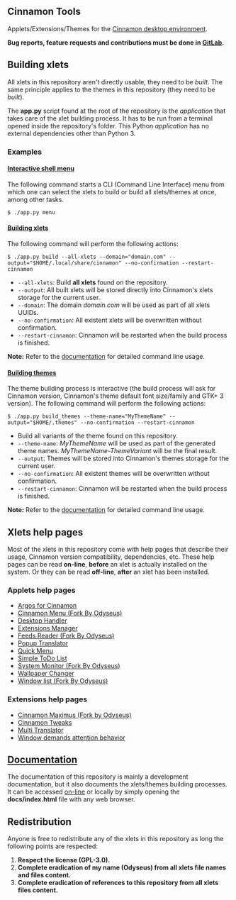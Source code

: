 
## Cinnamon Tools

Applets/Extensions/Themes for the [Cinnamon desktop environment](https://github.com/linuxmint/Cinnamon).

**Bug reports, feature requests and contributions must be done in [GitLab](https://gitlab.com/Odyseus/CinnamonTools).**

## Building xlets

All xlets in this repository aren't directly usable, they need to be *built*. The same principle applies to the themes in this repository (they need to be *built*).

The **app.py** script found at the root of the repository is the *application* that takes care of the xlet building process. It has to be run from a terminal opened inside the repository's folder. This Python *application* has no external dependencies other than Python 3.

### Examples

#### [Interactive shell menu](https://odyseus.gitlab.io/CinnamonTools/includes/cinnamontools-usage.html#app-py-menu-command)

The following command starts a CLI (Command Line Interface) menu from which one can select the xlets to build or build all xlets/themes at once, among other tasks.

```shell
$ ./app.py menu
```

#### [Building xlets](https://odyseus.gitlab.io/CinnamonTools/includes/cinnamontools-usage.html#app-py-build-command)

The following command will perform the following actions:

```shell
$ ./app.py build --all-xlets --domain="domain.com" --output="$HOME/.local/share/cinnamon" --no-confirmation --restart-cinnamon
```

- `--all-xlets`: Build **all xlets** found on the repository.
- `--output`: All built xlets will be stored directly into Cinnamon's xlets storage for the current user.
- `--domain`: The domain *domain.com* will be used as part of all xlets UUIDs.
- `--no-confirmation`: All existent xlets will be overwritten without confirmation.
- `--restart-cinnamon`: Cinnamon will be restarted when the build process is finished.

**Note:** Refer to the [documentation](#documentation) for detailed command line usage.

#### [Building themes](https://odyseus.gitlab.io/CinnamonTools/includes/cinnamontools-usage.html#app-py-build-themes-command)

The theme building process is interactive (the build process will ask for Cinnamon version, Cinnamon's theme default font size/family and GTK+ 3 version). The following command will perform the following actions:

```shell
$ ./app.py build_themes --theme-name="MyThemeName" --output="$HOME/.themes" --no-confirmation --restart-cinnamon
```

- Build all variants of the theme found on this repository.
- `--theme-name`: *MyThemeName* will be used as part of the generated theme names. *MyThemeName-ThemeVariant* will be the final result.
- `--output`: Themes will be stored into Cinnamon's themes storage for the current user.
- `--no-confirmation`: All existent themes will be overwritten without confirmation.
- `--restart-cinnamon`: Cinnamon will be restarted when the build process is finished.

**Note:** Refer to the [documentation](#documentation) for detailed command line usage.

## Xlets help pages

Most of the xlets in this repository come with help pages that describe their usage, Cinnamon version compatibility, dependencies, etc. These help pages can be read **on-line**, **before** an xlet is actually installed on the system. Or they can be read **off-line**, **after** an xlet has been installed.

### Applets help pages

- [Argos for Cinnamon](https://odyseus.gitlab.io/CinnamonTools/_static/xlets_help_pages/0ArgosForCinnamon/index.html)
- [Cinnamon Menu (Fork By Odyseus)](https://odyseus.gitlab.io/CinnamonTools/_static/xlets_help_pages/0CinnamonMenuForkByOdyseus/index.html)
- [Desktop Handler](https://odyseus.gitlab.io/CinnamonTools/_static/xlets_help_pages/0DesktopHandler/index.html)
- [Extensions Manager](https://odyseus.gitlab.io/CinnamonTools/_static/xlets_help_pages/0ExtensionsManager/index.html)
- [Feeds Reader (Fork By Odyseus)](https://odyseus.gitlab.io/CinnamonTools/_static/xlets_help_pages/0FeedsByJonbrettForkByOdyseus/index.html)
- [Popup Translator](https://odyseus.gitlab.io/CinnamonTools/_static/xlets_help_pages/0PopupTranslator/index.html)
- [Quick Menu](https://odyseus.gitlab.io/CinnamonTools/_static/xlets_help_pages/0QuickMenu/index.html)
- [Simple ToDo List](https://odyseus.gitlab.io/CinnamonTools/_static/xlets_help_pages/0SimpleToDoList/index.html)
- [System Monitor (Fork By Odyseus)](https://odyseus.gitlab.io/CinnamonTools/_static/xlets_help_pages/0SystemMonitorByOrcusForkByOdyseus/index.html)
- [Wallpaper Changer](https://odyseus.gitlab.io/CinnamonTools/_static/xlets_help_pages/0WallpaperChangerApplet/index.html)
- [Window list (Fork By Odyseus)](https://odyseus.gitlab.io/CinnamonTools/_static/xlets_help_pages/0WindowListForkByOdyseus/index.html)

### Extensions help pages

- [Cinnamon Maximus (Fork by Odyseus)](https://odyseus.gitlab.io/CinnamonTools/_static/xlets_help_pages/0CinnamonMaximusForkByOdyseus/index.html)
- [Cinnamon Tweaks](https://odyseus.gitlab.io/CinnamonTools/_static/xlets_help_pages/0CinnamonTweaks/index.html)
- [Multi Translator](https://odyseus.gitlab.io/CinnamonTools/_static/xlets_help_pages/0MultiTranslatorExtension/index.html)
- [Window demands attention behavior](https://odyseus.gitlab.io/CinnamonTools/_static/xlets_help_pages/0WindowDemandsAttentionBehavior/index.html)

## [Documentation](https://odyseus.gitlab.io/CinnamonTools)

The documentation of this repository is mainly a development documentation, but it also documents the xlets/themes building processes. It can be accessed [on-line](https://odyseus.gitlab.io/CinnamonTools) or locally by simply opening the **docs/index.html** file with any web browser.

## Redistribution

Anyone is free to redistribute any of the xlets in this repository as long the following points are respected:

1. **Respect the license (GPL-3.0).**
2. **Complete eradication of my name (Odyseus) from all xlets file names and files content.**
3. **Complete eradication of references to this repository from all xlets files content.**
